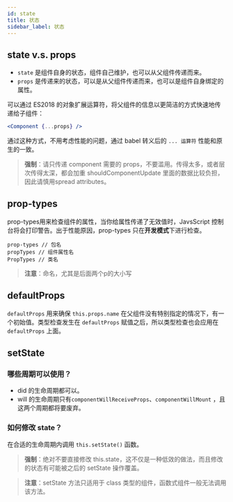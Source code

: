 ```yaml
---
id: state
title: 状态
sidebar_label: 状态
---
```


## state v.s. props

* `state` 是组件自身的状态，组件自己维护，也可以从父组件传递而来。
* `props` 是传递来的状态，可以是从父组件传递而来，也可以是组件自身绑定的属性。

可以通过 ES2018 的对象扩展运算符，将父组件的信息以更简洁的方式快速地传递给子组件：

```jsx
<Component {...props} />
```

通过这种方式，不用考虑性能的问题，通过 babel 转义后的 `... 运算符` 性能和原生的一致。

> **强制**：请只传递 component 需要的 props，不要滥用。传得太多，或者层次传得太深，都会加重 shouldComponentUpdate 里面的数据比较负担，因此请慎用spread attributes。


## prop-types

prop-types用来检查组件的属性，当你给属性传递了无效值时，JavsScript 控制台将会打印警告。出于性能原因，prop-types 只在**开发模式**下进行检查。

```text
prop-types // 包名
propTypes // 组件属性名
PropTypes // 类名
```

> **注意**：命名，尤其是后面两个p的大小写


## defaultProps

`defaultProps` 用来确保 `this.props.name` 在父组件没有特别指定的情况下，有一个初始值。类型检查发生在 `defaultProps` 赋值之后，所以类型检查也会应用在 `defaultProps` 上面。

## setState

### 哪些周期可以使用？

* did 的生命周期都可以。
* will 的生命周期只有`componentWillReceiveProps`、`componentWillMount` ，且这两个周期都将要废弃。

### 如何修改 state？

在合适的生命周期内调用 `this.setState()` 函数。

> **强制**：绝对不要直接修改 this.state，这不仅是一种低效的做法，而且修改的状态有可能被之后的 setState 操作覆盖。


> **注意**：setState 方法只适用于 class 类型的组件，函数式组件一般无法调用该方法。



